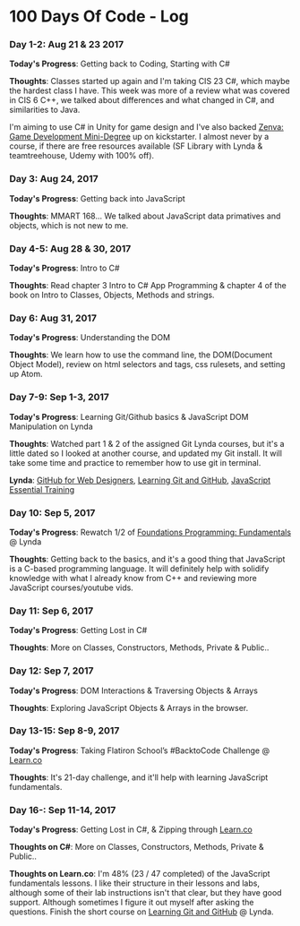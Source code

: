 # 100 Days Of Code - Log

### Day 1-2: Aug 21 & 23 2017

**Today's Progress**: Getting back to Coding, Starting with C#

**Thoughts**: Classes started up again and I'm taking CIS 23 C#, which maybe the hardest class I have. This week was more of a review what was covered in CIS 6 C++, we talked about differences and what changed in C#, and similarities to Java.

I'm aiming to use C# in Unity for game design and I've also backed [Zenva: Game Development Mini-Degree](https://kickstarter.com/projects/pablofarias/game-development-mini-degree-learn-to-code-and-mak/) up on kickstarter. I almost never by a course, if there are free resources available (SF Library with Lynda & teamtreehouse, Udemy with 100% off).


### Day 3: Aug 24, 2017

**Today's Progress**: Getting back into JavaScript

**Thoughts**: MMART 168... We talked about JavaScript data primatives and objects, which is not new to me.

### Day 4-5: Aug 28 & 30, 2017

**Today's Progress**: Intro to C#

**Thoughts**: Read chapter 3 Intro to C# App Programming & chapter 4 of the book on Intro to Classes, Objects, Methods and strings.


### Day 6: Aug 31, 2017

**Today's Progress**: Understanding the DOM

**Thoughts**: We learn how to use the command line, the DOM(Document Object Model), review on html selectors and tags, css rulesets, and setting up Atom.


### Day 7-9: Sep 1-3, 2017

**Today's Progress**: Learning Git/Github basics & JavaScript DOM Manipulation on Lynda

**Thoughts**: Watched part 1 & 2 of the assigned Git Lynda courses, but it's a little dated so I looked at another course, and updated my Git install. It will take some time and practice to remember how to use git in terminal.

**Lynda**: [GitHub for Web Designers](https://www.lynda.com/GitHub-tutorials/GitHub-Web-Designers/162276-2.html), [Learning Git and GitHub](https://www.lynda.com/Git-tutorials/Up-Running-Git-GitHub/409275-2.html), [JavaScript Essential Training](https://www.lynda.com/JavaScript-tutorials/JavaScript-Essential-Training/574716-2.html)


### Day 10: Sep 5, 2017

**Today's Progress**: Rewatch 1/2 of [Foundations Programming: Fundamentals](https://www.lynda.com/Programming-Foundations-tutorials/Foundations-Programming-Fundamentals/83603-2.html) @ Lynda

**Thoughts**: Getting back to the basics, and it's a good thing that JavaScript is a C-based programming language. It will definitely help with solidify knowledge with what I already know from C++ and reviewing more JavaScript courses/youtube vids.


### Day 11: Sep 6, 2017

**Today's Progress**: Getting Lost in C#

**Thoughts**: More on Classes, Constructors, Methods, Private & Public..


### Day 12: Sep 7, 2017

**Today's Progress**: DOM Interactions & Traversing Objects & Arrays

**Thoughts**: Exploring JavaScript Objects & Arrays in the browser.


### Day 13-15: Sep 8-9, 2017

**Today's Progress**: Taking Flatiron School’s #BacktoCode Challenge @ [Learn.co](https://learn.co)

**Thoughts**: It's 21-day challenge, and it'll help with learning JavaScript fundamentals.


### Day 16-: Sep 11-14, 2017

**Today's Progress**: Getting Lost in C#, & Zipping through [Learn.co](https://learn.co/marvellousdesign)

**Thoughts on C#**: More on Classes, Constructors, Methods, Private & Public..

**Thoughts on Learn.co**: I'm 48% (23 / 47 completed) of the JavaScript fundamentals lessons. I like their structure in their lessons and labs, although some of their lab instructions isn't that clear, but they have good support. Although sometimes I figure it out myself after asking the questions. Finish the short course on [Learning Git and GitHub](https://www.lynda.com/Git-tutorials/Up-Running-Git-GitHub/409275-2.html) @ Lynda.


<!--
### Day : 

**Today's Progress**:

**Thoughts**: 

**Link(s) to work**:
-->
